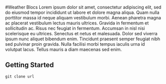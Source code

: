 #Weather Blocs
Lorem ipsum dolor sit amet, consectetur adipiscing elit, sed do eiusmod tempor incididunt ut labore et dolore magna aliqua. Quam nulla porttitor massa id neque aliquam vestibulum morbi. Aenean pharetra magna ac placerat vestibulum lectus mauris ultrices. Gravida in fermentum et sollicitudin ac. Risus nec feugiat in fermentum. Accumsan in nisl nisi scelerisque eu ultrices. Senectus et netus et malesuada. Dolor sed viverra ipsum nunc aliquet bibendum enim. Tincidunt praesent semper feugiat nibh sed pulvinar proin gravida. Nulla facilisi morbi tempus iaculis urna id volutpat lacus. Tellus mauris a diam maecenas sed enim.

## Getting Started
`git clone url`